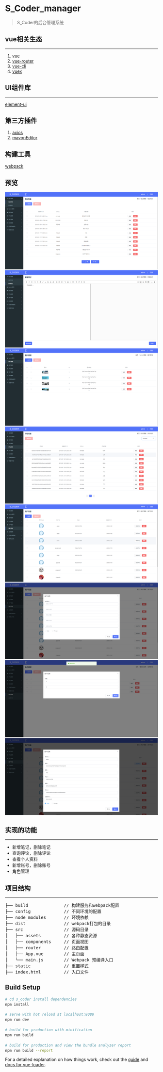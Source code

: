 # S_Coder_manager

> S_Coder的后台管理系统

## vue相关生态
***
1. [vue](https://github.com/vuejs/vue)
2. [vue-router](https://github.com/vuejs/vue-router)
3. [vue-cli](https://github.com/vuejs/vue-cli)
4. [vuex](https://github.com/vuejs/vuex)

## UI组件库
***
[element-ui](https://github.com/ElemeFE/element)

## 第三方插件
1. [axios](https://github.com/axios/axios)
2. [mavonEditor](https://github.com/hinesboy/mavonEditor)

## 构建工具
   [webpack](https://github.com/webpack/webpack)

## 预览
<img src="https://github.com/Rhaast/S_Coder_manager/blob/master/assets/TIM%E5%9B%BE%E7%89%8720180126115014.png"> 
<img src="https://github.com/Rhaast/S_Coder_manager/blob/master/assets/TIM%E5%9B%BE%E7%89%8720180126121646.png"> 
<img src="https://github.com/Rhaast/S_Coder_manager/blob/master/assets/TIM%E5%9B%BE%E7%89%8720180126121809.png"> 
<img src="https://github.com/Rhaast/S_Coder_manager/blob/master/assets/TIM%E5%9B%BE%E7%89%8720180126121907.png"> 
<img src="https://github.com/Rhaast/S_Coder_manager/blob/master/assets/TIM%E5%9B%BE%E7%89%8720180126121933.png"> 
<img src="https://github.com/Rhaast/S_Coder_manager/blob/master/assets/TIM%E5%9B%BE%E7%89%8720180126122112.png"> 
<img src="https://github.com/Rhaast/S_Coder_manager/blob/master/assets/TIM%E5%9B%BE%E7%89%8720180126122639.png"> 
<img src="https://github.com/Rhaast/S_Coder_manager/blob/master/assets/TIM%E5%9B%BE%E7%89%8720180126122737.png"> 

## 实现的功能
***
- 新增笔记，删除笔记
- 查询评论，删除评论
- 查看个人资料
- 新增账号，删除账号
- 角色管理

## 项目结构
***
<pre>
├── build              // 构建服务和webpack配置
├── config             // 不同环境的配置
├── node_modules       // 环境依赖
├── dist               // webpack打包的目录
├── src                // 源码目录
│   ├── assets         // 各种静态资源
│   ├── components     // 页面视图
│   ├── router         // 路由配置
│   ├── App.vue        // 主页面
│   └── main.js        // Webpack 预编译入口
├── static             // 重置样式
├── index.html         // 入口文件
</pre>

## Build Setup

``` bash
# cd s_coder install dependencies
npm install

# serve with hot reload at localhost:8080
npm run dev

# build for production with minification
npm run build

# build for production and view the bundle analyzer report
npm run build --report
```

For a detailed explanation on how things work, check out the [guide](http://vuejs-templates.github.io/webpack/) and [docs for vue-loader](http://vuejs.github.io/vue-loader).
   
 

